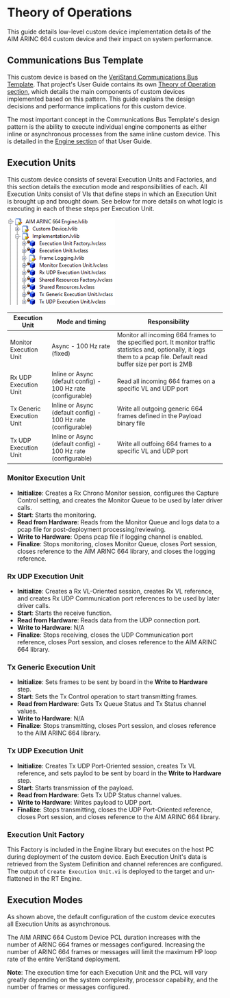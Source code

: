 # Theory of Operations

This guide details low-level custom device implementation details of the AIM ARINC 664 custom device and their impact on system performance.

## Communications Bus Template

This custom device is based on the [VeriStand Communications Bus Template](https://github.com/ni/niveristand-communications-bus-template). That project's User Guide contains its own [Theory of Operation section](https://github.com/ni/niveristand-communications-bus-template/blob/main/Docs/User%20Guide.md#theory-of-operation), which details the main components of custom devices implemented based on this pattern. This guide explains the design decisions and performance implications for this custom device.

The most important concept in the Communications Bus Template's design pattern is the ability to execute individual engine components as either inline or asynchronous processes from the same inline custom device. This is detailed in the [Engine section](https://github.com/ni/niveristand-communications-bus-template/blob/main/Docs/User%20Guide.md#engine) of that User Guide.

## Execution Units

This custom device consists of several Execution Units and Factories, and this section details the execution mode and responsibilities of each. All Execution Units consist of VIs that define steps in which an Execution Unit is brought up and brought down. See below for more details on what logic is executing in each of these steps per Execution Unit.

![EngineLibrary](Screenshots/EngineLibrary.png)

| Execution Unit            | Mode and timing        | Responsibility                                                                                    |
| ------------------------- | ------------- | ------------------------------------------------------------------------------------------------- |
| Monitor Execution Unit    | Async - 100 Hz rate (fixed)| Monitor all incoming 664 frames to the specified port. It monitor traffic statistics and, optionally, it logs them to a pcap file. Default read buffer size per port is 2MB |
| Rx UDP Execution Unit     | Inline or Async (default config) - 100 Hz rate (configurable) | Read all incoming 664 frames on a specific VL and UDP port                                  |
| Tx Generic Execution Unit | Inline or Async (default config) - 100 Hz rate (configurable) | Write all outgoing generic 664 frames defined in the Payload binary file                        |
| Tx UDP Execution Unit     | Inline or Async (default config) - 100 Hz rate (configurable) | Write all outfoing 664 frames to a specific VL and UDP port                                                           |

### Monitor Execution Unit
- **Initialize**: Creates a Rx Chrono Monitor session, configures the Capture Control setting, and creates the Monitor Queue to be used by later driver calls.
- **Start**: Starts the monitoring.
- **Read from Hardware**: Reads from the Monitor Queue and logs data to a pcap file for post-deployment processing/reviewing.
- **Write to Hardware**: Opens pcap file if logging channel is enabled.
- **Finalize**: Stops monitoring, closes Monitor Queue, closes Port session, closes reference to the AIM ARINC 664 library, and closes the logging reference.

### Rx UDP Execution Unit
- **Initialize**: Creates a Rx VL-Oriented session, creates Rx VL reference, and creates Rx UDP Communication port references to be used by later driver calls.
- **Start**: Starts the receive function.
- **Read from Hardware**: Reads data from the UDP connection port.
- **Write to Hardware**: N/A
- **Finalize**: Stops receiving, closes the UDP Communication port reference, closes Port session, and closes reference to the AIM ARINC 664 library.

### Tx Generic Execution Unit
- **Initialize**: Sets frames to be sent by board in the **Write to Hardware** step.
- **Start**: Sets the Tx Control operation to start transmitting frames.
- **Read from Hardware**: Gets Tx Queue Status and Tx Status channel values.
- **Write to Hardware**: N/A
- **Finalize**: Stops transmitting, closes Port session, and closes reference to the AIM ARINC 664 library.

### Tx UDP Execution Unit
- **Initialize**: Creates Tx UDP Port-Oriented session, creates Tx VL reference, and sets paylod to be sent by board in the **Write to Hardware** step.
- **Start**: Starts transmission of the payload.
- **Read from Hardware**: Gets Tx UDP Status channel values.
- **Write to Hardware**: Writes payload to UDP port.
- **Finalize**: Stops transmitting, closes the UDP Port-Oriented reference, closes Port session, and closes reference to the AIM ARINC 664 library.

### Execution Unit Factory

This Factory is included in the Engine library but executes on the host PC during deployment of the custom device. Each Execution Unit's data is retrieved from the System Definition and channel references are configured. The output of `Create Execution Unit.vi` is deployed to the target and un-flattened in the RT Engine.

## Execution Modes

As shown above, the default configuration of the custom device executes all Execution Units as asynchronous.

The AIM ARINC 664 Custom Device PCL duration increases with the number of ARINC 664 frames or messages configured. Increasing the number of ARINC 664 frames or messages will limit the maximum HP loop rate of the entire VeriStand deployment.

**Note**: The execution time for each Execution Unit and the PCL will vary greatly depending on the system complexity, processor capability, and the number of frames or messages configured.
